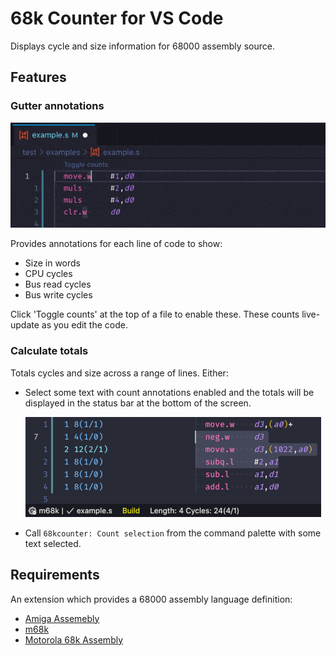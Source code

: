 # 68k Counter for VS Code

Displays cycle and size information for 68000 assembly source.

## Features

### Gutter annotations

![Output window screenshot](images/demo.gif)

Provides annotations for each line of code to show:

- Size in words
- CPU cycles
- Bus read cycles
- Bus write cycles

Click 'Toggle counts' at the top of a file to enable these. These counts live-update as you edit the code.

### Calculate totals

Totals cycles and size across a range of lines. Either:

- Select some text with count annotations enabled and the totals will be displayed in the status bar at the bottom of the screen.

  ![Selection counts](images/selection.png)

- Call `68kcounter: Count selection` from the command palette with some text selected.

## Requirements

An extension which provides a 68000 assembly language definition:

- [Amiga Assemebly](https://marketplace.visualstudio.com/items?itemName=prb28.amiga-assembly)
- [m68k](https://marketplace.visualstudio.com/items?itemName=steventattersall.m68k)
- [Motorola 68k Assembly](https://marketplace.visualstudio.com/items?itemName=clcxce.motorola-68k-assembly)
